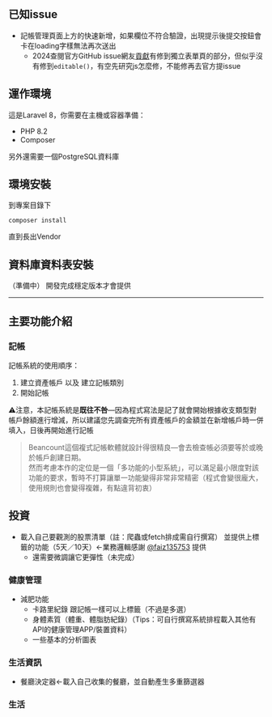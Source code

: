 ## 已知issue
- 記帳管理頁面上方的快速新增，如果欄位不符合驗證，出現提示後提交按鈕會卡在loading字樣無法再次送出
    - 2024查閱官方GitHub issue網友[貢獻](https://github.com/z-song/laravel-admin/pull/5385)有修到獨立表單頁的部分，但似乎沒有修到`editable()`，有空先研究js怎麼修，不能修再去官方提issue

## 運作環境
這是Laravel 8，你需要在主機或容器準備：
- PHP 8.2
- Composer

另外還需要一個PostgreSQL資料庫

## 環境安裝
到專案目錄下
```shell
composer install
```
直到長出Vendor

## 資料庫資料表安裝
（準備中）
開發完成穩定版本才會提供

***
## 主要功能介紹
### 記帳
記帳系統的使用順序：
1. 建立資產帳戶 以及 建立記帳類別
2. 開始記帳

⚠️注意，本記帳系統是**既往不咎**—因為程式寫法是記了就會開始根據收支類型對帳戶餘額進行增減，所以建議您先調查完所有資產帳戶的金額並在新增帳戶時一併填入，日後再開始進行記帳

>Beancount這個複式記帳軟體就設計得很精良—會去檢查帳必須要等於或晚於帳戶創建日期。<br>
>然而考慮本作的定位是一個「多功能的小型系統」，可以滿足最小限度對該功能的要求，暫時不打算讓單一功能變得非常非常精密（程式會變很龐大，使用規則也會變得複雜，有點違背初衷）

## 投資
- 載入自己要觀測的股票清單（註：爬蟲或fetch排成需自行撰寫） 並提供上標籤的功能（5天／10天）<-業務邏輯感謝 [@faiz135753](https://github.com/faiz135753) 提供
  - 還需要微調讓它更彈性（未完成）
 
### 健康管理
- 減肥功能
  - 卡路里紀錄 跟記帳一樣可以上標籤（不過是多選）
  - 身體素質（體重、體脂肪紀錄）（Tips：可自行撰寫系統排程載入其他有API的健康管理APP/裝置資料）
  - 一些基本的分析圖表

### 生活資訊
- 餐廳決定器<-載入自己收集的餐廳，並自動產生多重篩選器
### 生活
